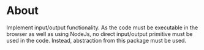 # About
Implement input/output functionality.
As the code must be executable in the browser as well as using NodeJs, no direct input/output primitive must be used in the code.
Instead, abstraction from this package must be used.
